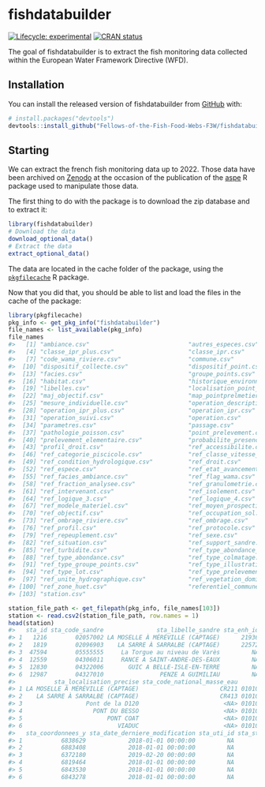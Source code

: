 
<!-- README.md is generated from README.Rmd. Please edit that file -->

# fishdatabuilder

<!-- badges: start -->

[![Lifecycle:
experimental](https://img.shields.io/badge/lifecycle-experimental-orange.svg)](https://lifecycle.r-lib.org/articles/stages.html#experimental)
[![CRAN
status](https://www.r-pkg.org/badges/version/fishdatabuilder)](https://CRAN.R-project.org/package=fishdatabuilder)
<!-- badges: end -->

The goal of fishdatabuilder is to extract the fish monitoring data
collected within the European Water Framework Directive (WFD).

## Installation

<!--You can install the released version of fishdatabuilder from [CRAN](https://CRAN.R-project.org) with:-->
<!--``` r-->
<!--install.packages("fishdatabuilder")-->
<!--```-->
<!--And the development version from [GitHub](https://github.com/) with:-->

You can install the released version of fishdatabuilder from
[GitHub](https://github.com/) with:

``` r
# install.packages("devtools")
devtools::install_github("Fellows-of-the-Fish-Food-Webs-F3W/fishdatabuilder")
```

## Starting

We can extract the french fish monitoring data up to 2022. Those data
have been archived on [Zenodo](https://zenodo.org/records/8099409) at
the occasion of the publication of the
[aspe](https://github.com/PascalIrz/aspe) R package used to manipulate
those data.

The first thing to do with the package is to download the zip database
and to extract it:

``` r
library(fishdatabuilder)
# Download the data
download_optional_data()
# Extract the data
extract_optional_data()
```

The data are located in the cache folder of the package, using the
[`pkgfilecache`](https://cran.r-project.org/web/packages/pkgfilecache/)
R package.

Now that you did that, you should be able to list and load the files in
the cache of the package:

``` r
library(pkgfilecache)
pkg_info <- get_pkg_info("fishdatabuilder")
file_names <- list_available(pkg_info)
file_names
#>   [1] "ambiance.csv"                            "autres_especes.csv"                      "bassin_simp.csv"                        
#>   [4] "classe_ipr_plus.csv"                     "classe_ipr.csv"                          "code_wama_commune.csv"                  
#>   [7] "code_wama_riviere.csv"                   "commune.csv"                             "departement.csv"                        
#>  [10] "dispositif_collecte.csv"                 "dispositif_point.csv"                    "dispositif_station.csv"                 
#>  [13] "facies.csv"                              "groupe_points.csv"                       "habitat_anguilles.csv"                  
#>  [16] "habitat.csv"                             "historique_environnemental_pp.csv"       "intervenant_departement.csv"            
#>  [19] "libelles.csv"                            "localisation_point_wama.csv"             "lot_poissons.csv"                       
#>  [22] "maj_objectif.csv"                        "map_pointprelmetier.csv"                 "materiels.csv"                          
#>  [25] "mesure_individuelle.csv"                 "operation_description_peche.csv"         "operation_donnees_environnementales.csv"
#>  [28] "operation_ipr_plus.csv"                  "operation_ipr.csv"                       "operation_objectif.csv"                 
#>  [31] "operation_suivi.csv"                     "operation.csv"                           "parametres_globaux.csv"                 
#>  [34] "parametres.csv"                          "passage.csv"                             "pathologie_lot.csv"                     
#>  [37] "pathologie_poisson.csv"                  "point_prelevement.csv"                   "poste_intervenant.csv"                  
#>  [40] "prelevement_elementaire.csv"             "probabilite_presence_ipr_plus.csv"       "probabilite_presence_ipr.csv"           
#>  [43] "profil_droit.csv"                        "ref_accessibilite.csv"                   "ref_bassin.csv"                         
#>  [46] "ref_categorie_piscicole.csv"             "ref_classe_vitesse_courant.csv"          "ref_colmatage.csv"                      
#>  [49] "ref_condition_hydrologique.csv"          "ref_droit.csv"                           "ref_entite_hydrographique.csv"          
#>  [52] "ref_espece.csv"                          "ref_etat_avancement.csv"                 "ref_fabricant_materiel.csv"             
#>  [55] "ref_facies_ambiance.csv"                 "ref_flag_wama.csv"                       "ref_formation_geologique.csv"           
#>  [58] "ref_fraction_analysee.csv"               "ref_granulometrie.csv"                   "ref_importance.csv"                     
#>  [61] "ref_intervenant.csv"                     "ref_isolement.csv"                       "ref_localisation_ambiance.csv"          
#>  [64] "ref_logique_3.csv"                       "ref_logique_4.csv"                       "ref_methode_estimation_poids.csv"       
#>  [67] "ref_modele_materiel.csv"                 "ref_moyen_prospection.csv"               "ref_niveau_qualification.csv"           
#>  [70] "ref_objectif.csv"                        "ref_occupation_sol.csv"                  "ref_ombrage_ambiance.csv"               
#>  [73] "ref_ombrage_riviere.csv"                 "ref_ombrage.csv"                         "ref_pathologie.csv"                     
#>  [76] "ref_profil.csv"                          "ref_protocole.csv"                       "ref_regime_hydrologique.csv"            
#>  [79] "ref_repeuplement.csv"                    "ref_sexe.csv"                            "ref_sinuosite.csv"                      
#>  [82] "ref_situation.csv"                       "ref_support_sandre.csv"                  "ref_tendance_debit.csv"                 
#>  [85] "ref_turbidite.csv"                       "ref_type_abondance_anguilles.csv"        "ref_type_abondance_saumon.csv"          
#>  [88] "ref_type_abondance.csv"                  "ref_type_colmatage.csv"                  "ref_type_facies.csv"                    
#>  [91] "ref_type_groupe_points.csv"              "ref_type_illustration.csv"               "ref_type_longueur.csv"                  
#>  [94] "ref_type_lot.csv"                        "ref_type_prelevement_elementaire.csv"    "ref_type_projection.csv"                
#>  [97] "ref_unite_hydrographique.csv"            "ref_vegetation_dominante.csv"            "ref_vegetation.csv"                     
#> [100] "ref_zone_huet.csv"                       "referentiel_communes.csv"                "region.csv"                             
#> [103] "station.csv"
```

``` r
station_file_path <- get_filepath(pkg_info, file_names[103])
station <- read.csv2(station_file_path, row.names = 1)
head(station)
#>   sta_id sta_code_sandre               sta_libelle_sandre sta_enh_id sta_eligibilite_ipr_iprplus sta_com_code_insee sta_point_km_aval
#> 1   1216        02057002 LA MOSELLE À MÉRÉVILLE (CAPTAGE)      21936                           t              54364                 0
#> 2   1819        02096903    LA SARRE À SARRALBE (CAPTAGE)      22572                           t              57628                 0
#> 3  47594        05555555     La Torgue au niveau de Varès         NA                           t              47316                NA
#> 4  12559        04306011     RANCE A SAINT-ANDRE-DES-EAUX         NA                           t              22274                 0
#> 5  12830        04322006       GUIC A BELLE-ISLE-EN-TERRE         NA                           t              22005                 0
#> 6  12987        04327010                PENZE A GUIMILIAU         NA                           t              29074                 0
#>           sta_localisation_precise sta_code_national_masse_eau                                      sta_geometrie sta_typ_id sta_coordonnees_x
#> 1 LA MOSELLE À MÉRÉVILLE (CAPTAGE)                       CR211 0101000020E6100000D9A32083AE8F18407A62DF899F4D4840          2          931461.8
#> 2    LA SARRE À SARRALBE (CAPTAGE)                       CR413 0101000020E6100000AF78B5C434211C402740244FCC7D4840          2          995029.4
#> 3                  Pont de la D120                        <NA> 0101000020E61000008A2B2C381341D53FF186479D4B354640          2          487621.0
#> 4                    PONT DU BESSO                        <NA> 0101000020E610000044F6B06D850C00C0DC5D8F9A532F4840          2          329499.5
#> 5                        PONT COAT                        <NA> 0101000020E61000009535398320350BC0449F0CB384424840          2          227820.0
#> 6                           VIADUC                        <NA> 0101000020E6100000BFBB0772FBD60FC0142C305F0B3E4840          2          184870.1
#>   sta_coordonnees_y sta_date_derniere_modification sta_uti_id sta_statut
#> 1           6838629            2018-01-01 00:00:00         NA          t
#> 2           6883408            2018-01-01 00:00:00         NA          t
#> 3           6372180            2019-02-20 00:00:00         NA          t
#> 4           6819464            2018-01-01 00:00:00         NA          t
#> 5           6843530            2018-01-01 00:00:00         NA          t
#> 6           6843278            2018-01-01 00:00:00         NA          t
```
